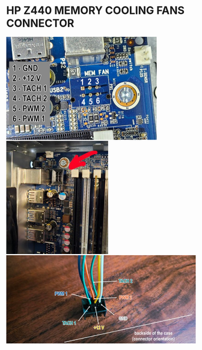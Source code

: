 # HP Z440 MEMORY COOLING FANS CONNECTOR

<img src="images/20240310_101045.jpg" alt="Image 1" width="400" />
<img src="images/1000132906.jpg" alt="Image 2" height="300" />
<img src="images/mem_connector.jpg" alt="Memory Connector" width="700"  />

